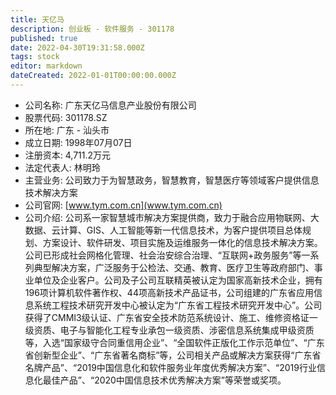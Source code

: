 ```yaml
---
title: 天亿马
description: 创业板 - 软件服务 - 301178
published: true
date: 2022-04-30T19:31:58.000Z
tags: stock
editor: markdown
dateCreated: 2022-01-01T00:00:00.000Z
---
```


- 公司名称: 广东天亿马信息产业股份有限公司
- 股票代码: 301178.SZ
- 所在地: 广东 - 汕头市
- 成立日期: 1998年07月07日
- 注册资本: 4,711.2万元
- 法定代表人: 林明玲
- 主营业务: 公司致力于为智慧政务，智慧教育，智慧医疗等领域客户提供信息技术解决方案
- 公司官网: [www.tym.com.cn](www.tym.com.cn)
- 公司介绍: 公司系一家智慧城市解决方案提供商，致力于融合应用物联网、大数据、云计算、GIS、人工智能等新一代信息技术，为客户提供项目总体规划、方案设计、软件研发、项目实施及运维服务一体化的信息技术解决方案。公司已形成社会网格化管理、社会治安综合治理、“互联网+政务服务”等一系列典型解决方案，广泛服务于公检法、交通、教育、医疗卫生等政府部门、事业单位及企业客户。公司及子公司互联精英被认定为国家高新技术企业，拥有196项计算机软件著作权、44项高新技术产品证书，公司组建的广东省应用信息系统工程技术研究开发中心被认定为“广东省工程技术研究开发中心”。公司获得了CMMI3级认证、广东省安全技术防范系统设计、施工、维修资格证一级资质、电子与智能化工程专业承包一级资质、涉密信息系统集成甲级资质等，入选“国家级守合同重信用企业”、“全国软件正版化工作示范单位”、“广东省创新型企业”、“广东省著名商标”等，公司相关产品或解决方案获得“广东省名牌产品”、“2019中国信息化和软件服务业年度优秀解决方案”、“2019行业信息化最佳产品”、“2020中国信息技术优秀解决方案”等荣誉或奖项。


